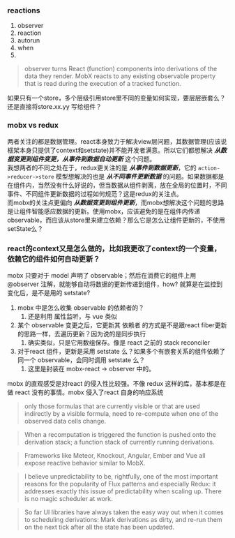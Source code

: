 ### reactions
1. observer
2. reaction
3. autorun
4. when
5. 
> observer turns React (function) components into derivations of the data they render. 
> MobX reacts to any existing observable property that is read during the execution of a tracked function.



如果只有一个store，多个层级引用store里不同的变量如何实现，要层层嵌套么？还是直接将store.xx.yy 写给组件？


### mobx vs redux
两者关注的都是数据管理。react本身致力于解决view层问题，其数据管理(应该说框架本身只提供了context和setstate)并不能开发者满意。所以它们都想解决 ***从数据变更到组件变更，从事件到数据自动更新*** 这个问题。  
我想两者的不同之处在于，redux更关注的是 ***从事件到数据更新***，它的 `action->reducer->store` 模型想解决的也是 ***从不同事件更新数据*** 的问题。如果数据都是在组件内，当然没有什么好说的，但当数据从组件剥离，放在全局的位置时，不同事件、不同组件更新数据的过程如何规范？这是redux的关注点。  
而mobx的关注点更偏向 ***从数据变更到组件更新***，而mobx想解决这个问题的思路是让组件智能感应数据的更新。使用mobx，应该避免的是在组件内传递observable，而应该从store里来建立依赖？那么它是怎么让组件更新的，不使用setState么？  

### react的context又是怎么做的，比如我更改了context的一个变量，依赖它的组件如何自动更新？
mobx 只要对于 model 声明了 observable；然后在消费它的组件上用 @observer 注解，就能够自动将数据的更新传递到组件，how?
    就算是在监控到变化后，是不是用的 setstate?

1. mobx 中是怎么收集 observable 的依赖者的？
    1. 还是利用 属性监听，与 vue 类似
2. 某个 observable 变更之后，它更新其 依赖者 的方式是不是跟react fiber更新的思路一样，去遍历更新？因为说的是同步执行
    1. 确实类似，只是它用数组保存。像是 react 之前的 stack reconciler
3. 对于react 组件，更新是采用 setstate 么？如果多个有嵌套关系的组件依赖了同一个 observable，会同时调用 setstate 么？
    1. 这里是封装在 mobx-react -> observer 中的。


mobx 的直观感受是对react 的侵入性比较强。不像 redux 这样的库，基本都是在做 react 没有的事情。mobx 侵入了react 自身的响应系统

> only those formulas that are currently visible or that are used indirectly by a visible formula, need to re-compute when one of the observed data cells change.

> When a recomputation is triggered the function is pushed onto the derivation stack; a function stack of currently running derivations. 

> Frameworks like Meteor, Knockout, Angular, Ember and Vue all expose reactive behavior similar to MobX. 

> I believe unpredictability to be, rightfully, one of the most important reasons for the popularity of Flux patterns and especially Redux: it addresses exactly this issue of predictability when scaling up. There is no magic scheduler at work.

> So far UI libraries have always taken the easy way out when it comes to scheduling derivations: Mark derivations as dirty, and re-run them on the next tick after all the state has been updated.

